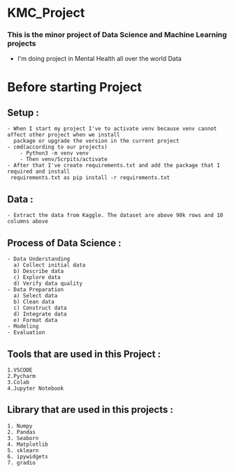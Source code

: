 # KMC_Project
### This is the minor project of Data Science and Machine Learning projects
- I'm doing project in Mental Health all over the world Data

# Before starting Project
  ## Setup :
    - When I start my project I've to activate venv because venv cannot affect other project when we install
      package or upgrade the version in the current project
    - cmd(according to our projects)
        - Python3 -m venv venv
        - Then venv/Scrpits/activate
    - After that I've create requirements.txt and add the package that I required and install 
     requirements.txt as pip install -r requirements.txt

  ## Data :
    - Extract the data from Kaggle. The dataset are above 90k rows and 10 columns above

  ## Process of Data Science :
    - Data Understanding
      a) Collect initial data
      b) Describe data
      c) Explore data
      d) Verify data quality
    - Data Preparation
      a) Select data
      b) Clean data
      c) Construct data
      d) Integrate data
      e) Format data
    - Modeling
    - Evaluation

  ## Tools that are used in this Project :
    1.VSCODE
    2.Pycharm
    3.Colab
    4.Jupyter Notebook


  ## Library that are used in this projects :
    1. Numpy
    2. Pandas
    3. Seaborn
    4. Matplotlib
    5. sklearn
    6. ipywidgets
    7. gradio
